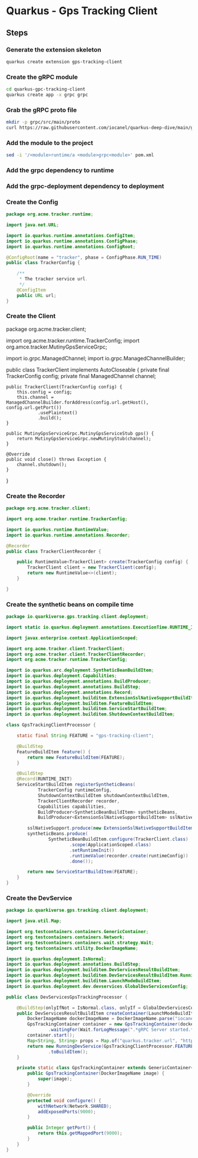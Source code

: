 # Quarkus - Gps Tracking Client

## Steps

### Generate the extension skeleton

```sh
quarkus create extension gps-tracking-client

```

### Create the gRPC module

``` sh
cd quarkus-gpc-tracking-client
quarkus create app -x grpc grpc
```

### Grab the gRPC proto file

``` sh
mkdir -p grpc/src/main/proto
curl https://raw.githubusercontent.com/iocanel/quarkus-deep-dive/main/gps-tracking-grpc-service/src/main/proto/tracker.proto -o grpc/src/main/proto/tracker.proto
```


### Add the module to the project

```sh
sed -i '/<module>runtime/a <module>grpc<module>' pom.xml
```

### Add the grpc dependency to runtime

### Add the grpc-deployment dependency to deployment

### Create the Config

```java
package org.acme.tracker.runtime;

import java.net.URL;

import io.quarkus.runtime.annotations.ConfigItem;
import io.quarkus.runtime.annotations.ConfigPhase;
import io.quarkus.runtime.annotations.ConfigRoot;

@ConfigRoot(name = "tracker", phase = ConfigPhase.RUN_TIME)
public class TrackerConfig {

    /**
     * The tracker service url.
     */
    @ConfigItem
    public URL url;
}
```

### Create the Client
package org.acme.tracker.client;

import org.acme.tracker.runtime.TrackerConfig;
import org.amce.tracker.MutinyGpsServiceGrpc;

import io.grpc.ManagedChannel;
import io.grpc.ManagedChannelBuilder;

public class TrackerClient implements AutoCloseable {
    private final TrackerConfig config;
    private final ManagedChannel channel;

    public TrackerClient(TrackerConfig config) {
        this.config = config;
        this.channel = ManagedChannelBuilder.forAddress(config.url.getHost(), config.url.getPort())
                .usePlaintext()
                .build();
    }

    public MutinyGpsServiceGrpc.MutinyGpsServiceStub gps() {
        return MutinyGpsServiceGrpc.newMutinyStub(channel);
    }

    @Override
    public void close() throws Exception {
        channel.shutdown();
    }
}
### Create the Recorder

```java
package org.acme.tracker.client;

import org.acme.tracker.runtime.TrackerConfig;

import io.quarkus.runtime.RuntimeValue;
import io.quarkus.runtime.annotations.Recorder;

@Recorder
public class TrackerClientRecorder {

    public RuntimeValue<TrackerClient> create(TrackerConfig config) {
        TrackerClient client = new TrackerClient(config);
        return new RuntimeValue<>(client);
    }

}

```

### Create the synthetic beans on compile time

``` java
package io.quarkiverse.gps.tracking.client.deployment;

import static io.quarkus.deployment.annotations.ExecutionTime.RUNTIME_INIT;

import javax.enterprise.context.ApplicationScoped;

import org.acme.tracker.client.TrackerClient;
import org.acme.tracker.client.TrackerClientRecorder;
import org.acme.tracker.runtime.TrackerConfig;

import io.quarkus.arc.deployment.SyntheticBeanBuildItem;
import io.quarkus.deployment.Capabilities;
import io.quarkus.deployment.annotations.BuildProducer;
import io.quarkus.deployment.annotations.BuildStep;
import io.quarkus.deployment.annotations.Record;
import io.quarkus.deployment.builditem.ExtensionSslNativeSupportBuildItem;
import io.quarkus.deployment.builditem.FeatureBuildItem;
import io.quarkus.deployment.builditem.ServiceStartBuildItem;
import io.quarkus.deployment.builditem.ShutdownContextBuildItem;

class GpsTrackingClientProcessor {

    static final String FEATURE = "gps-tracking-client";

    @BuildStep
    FeatureBuildItem feature() {
        return new FeatureBuildItem(FEATURE);
    }

    @BuildStep
    @Record(RUNTIME_INIT)
    ServiceStartBuildItem registerSyntheticBeans(
            TrackerConfig runtimeConfig,
            ShutdownContextBuildItem shutdownContextBuildItem,
            TrackerClientRecorder recorder,
            Capabilities capabilities,
            BuildProducer<SyntheticBeanBuildItem> syntheticBeans,
            BuildProducer<ExtensionSslNativeSupportBuildItem> sslNativeSupport) {

        sslNativeSupport.produce(new ExtensionSslNativeSupportBuildItem(FEATURE));
        syntheticBeans.produce(
                SyntheticBeanBuildItem.configure(TrackerClient.class)
                        .scope(ApplicationScoped.class)
                        .setRuntimeInit()
                        .runtimeValue(recorder.create(runtimeConfig))
                        .done());

        return new ServiceStartBuildItem(FEATURE);
    }
}
```

### Create the DevService

``` java
package io.quarkiverse.gps.tracking.client.deployment;

import java.util.Map;

import org.testcontainers.containers.GenericContainer;
import org.testcontainers.containers.Network;
import org.testcontainers.containers.wait.strategy.Wait;
import org.testcontainers.utility.DockerImageName;

import io.quarkus.deployment.IsNormal;
import io.quarkus.deployment.annotations.BuildStep;
import io.quarkus.deployment.builditem.DevServicesResultBuildItem;
import io.quarkus.deployment.builditem.DevServicesResultBuildItem.RunningDevService;
import io.quarkus.deployment.builditem.LaunchModeBuildItem;
import io.quarkus.deployment.dev.devservices.GlobalDevServicesConfig;

public class DevServicesGpsTrackingProcessor {

    @BuildStep(onlyIfNot = IsNormal.class, onlyIf = GlobalDevServicesConfig.Enabled.class)
    public DevServicesResultBuildItem createContainer(LaunchModeBuildItem launchMode) {
        DockerImageName dockerImageName = DockerImageName.parse("iocanel/gps-tracking-grpc-service:0.0.3");
        GpsTrackingContainer container = new GpsTrackingContainer(dockerImageName).withNetwork(Network.SHARED)
                .waitingFor(Wait.forLogMessage(".*gRPC Server started.*", 1));
        container.start();
        Map<String, String> props = Map.of("quarkus.tracker.url", "https://" + container.getHost() + ":" + container.getPort());
        return new RunningDevService(GpsTrackingClientProcessor.FEATURE, container.getContainerId(), container::close, props)
                .toBuildItem();
    }

    private static class GpsTrackingContainer extends GenericContainer<GpsTrackingContainer> {
        public GpsTrackingContainer(DockerImageName image) {
            super(image);
        }

        @Override
        protected void configure() {
            withNetwork(Network.SHARED);
            addExposedPorts(9000);
        }

        public Integer getPort() {
            return this.getMappedPort(9000);
        }
    }
}

```
